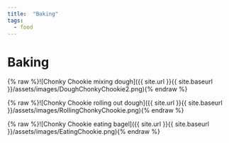 ```yaml
---
title:  "Baking"
tags:
  - food
---
```


# Baking

{% raw %}![Chonky Chookie mixing dough]({{ site.url }}{{ site.baseurl }}/assets/images/DoughChonkyChookie2.png){% endraw %}

{% raw %}![Chonky Chookie rolling out dough]({{ site.url }}{{ site.baseurl }}/assets/images/RollingChonkyChookie.png){% endraw %}

{% raw %}![Chonky Chookie eating bagel]({{ site.url }}{{ site.baseurl }}/assets/images/EatingChookie.png){% endraw %}